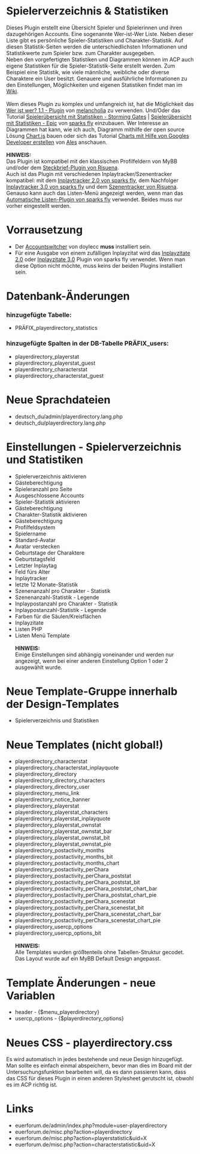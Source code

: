 # Spielerverzeichnis & Statistiken
Dieses Plugin erstellt eine Übersicht Spieler und Spielerinnen und ihren dazugehörigen Accounts. Eine sogenannte Wer-ist-Wer Liste. Neben dieser Liste gibt es persönliche Spieler-Statistiken und Charakter-Statistik. Auf diesen Statistik-Seiten werden die unterschiedlichsten Informationen und Statistikwerte zum Spieler bzw. zum Charakter ausgegeben.<br>
Neben den vorgefertigten Statistiken und Diagrammen können im ACP auch eigene Statistiken für die Spieler-Statistik-Seite erstellt werden. Zum Beispiel eine Statistik, wie viele männliche, weibliche oder diverse Charaktere ein User besitzt. Genauere und ausführliche Informationen zu den Einstellungen, Möglichkeiten und eigenen Statistiken findet man im [Wiki](https://github.com/little-evil-genius/Spielerverzeichnis/wiki).<br>
<br>
Wem dieses Plugin zu komplex und umfangreich ist, hat die Möglichkeit das [Wer ist wer? 1.1 - Plugin](https://storming-gates.de/showthread.php?tid=19354&pid=135895#pid135895) von [melancholia](https://storming-gates.de/member.php?action=profile&uid=112) zu verwenden. Und/Oder das Tutorial [Spielerübersicht mit Statistiken - Storming Gates](https://storming-gates.de/showthread.php?tid=1015591&pid=480982#pid480982) | [Spielerübersicht mit Statistiken - Epic](https://epic.quodvide.de/showthread.php?tid=1109&pid=5112#pid5112) von [sparks fly](https://epic.quodvide.de/member.php?action=profile&uid=10) einzubauen. Wer Interesse an Diagrammen hat kann, wie ich auch, Diagramm mithilfe der open source Lösung [Chart.js](https://www.chartjs.org/) bauen oder sich das Tutorial [Charts mit Hilfe von Googles Developer erstellen](https://storming-gates.de/showthread.php?tid=1017740&pid=495004#pid495004) von [Ales](https://storming-gates.de/member.php?action=profile&uid=279) anschauen.<br>
<br>
<b>HINWEIS:</b><br>
Das Plugin ist kompatibel mit den klassischen Profilfeldern von MyBB und/oder dem <a href="https://github.com/katjalennartz/application_ucp">Steckbrief-Plugin von Risuena</a>.<br>
Auch ist das Plugin mit verschiedenen Inplaytracker/Szenentracker kompatibel: mit dem <a href="https://github.com/its-sparks-fly/Inplaytracker-2.0">Inplaytracker 2.0 von sparks fly</a>, dem Nachfolger <a href="https://github.com/ItsSparksFly/mybb-inplaytracker">Inplaytracker 3.0 von sparks fly</a> und dem <a href="https://github.com/katjalennartz/scenetracker">Szenentracker von Risuena</a>.<br>
Genauso kann auch das Listen-Menü angezeigt werden, wenn man das <a href="https://github.com/ItsSparksFly/mybb-lists">Automatische Listen-Plugin von sparks fly</a> verwendet. Beides muss nur vorher eingestellt werden.

# Vorrausetzung
- Der <a href="https://www.mybb.de/erweiterungen/18x/plugins-verschiedenes/enhanced-account-switcher/" target="_blank">Accountswitcher</a> von doylecc <b>muss</b> installiert sein. <br>
- Für eine Ausgabe von einem zufälligen Inplayzitat wird das <a href="https://github.com/its-sparks-fly/Inplayzitate-2.0"> Inplayzitate 2.0</a> oder <a href="https://github.com/ItsSparksFly/mybb-inplayquotes">Inplayzitate 3.0</a> Plugin von sparks fly verwendet. Wenn man diese Option nicht möchte, muss keins der beiden Plugins installiert sein.

# Datenbank-Änderungen
### hinzugefügte Tabelle:
* PRÄFIX_playerdirectory_statistics

### hinzugefügte Spalten in der DB-Tabelle PRÄFIX_users:
* playerdirectory_playerstat
* playerdirectory_playerstat_guest
* playerdirectory_characterstat
* playerdirectory_characterstat_guest

# Neue Sprachdateien
- deutsch_du/admin/playerdirectory.lang.php
- deutsch_du/playerdirectory.lang.php

# Einstellungen - Spielerverzeichnis und Statistiken
- Spielerverzeichnis aktivieren
- Gästeberechtigung
- Spieleranzahl pro Seite
- Ausgeschlossene Accounts
- Spieler-Statistik aktivieren
- Gästeberechtigung
- Charakter-Statistik aktivieren
- Gästeberechtigung
- Profilfeldsystem
- Spielername
- Standard-Avatar
- Avatar verstecken
- Geburtstage der Charaktere
- Geburtstagsfeld
- Letzter Inplaytag
- Feld fürs Alter
- Inplaytracker
- letzte 12 Monate-Statistik
- Szenenanzahl pro Charakter - Statistik
- Szenenanzahl-Statistik - Legende
- Inplaypostanzahl pro Charakter - Statistik
- Inplaypostanzahl-Statistik - Legende
- Farben für die Säulen/Kreisflächen
- Inplayzitate
- Listen PHP
- Listen Menü Template
<br><br>
<b>HINWEIS:</b><br>
Einige Einstellungen sind abhängig voneinander und werden nur angezeigt, wenn bei einer anderen Einstellung Option 1 oder 2 ausgewählt wurde. 

# Neue Template-Gruppe innerhalb der Design-Templates
- Spielerverzeichnis und Statistiken

# Neue Templates (nicht global!)
- playerdirectory_characterstat
- playerdirectory_characterstat_inplayquote
- playerdirectory_directory
- playerdirectory_directory_characters
- playerdirectory_directory_user
- playerdirectory_menu_link
- playerdirectory_notice_banner
- playerdirectory_playerstat
- playerdirectory_playerstat_characters
- playerdirectory_playerstat_inplayquote
- playerdirectory_playerstat_ownstat
- playerdirectory_playerstat_ownstat_bar
- playerdirectory_playerstat_ownstat_bit
- playerdirectory_playerstat_ownstat_pie
- playerdirectory_postactivity_months
- playerdirectory_postactivity_months_bit
- playerdirectory_postactivity_months_chart
- playerdirectory_postactivity_perChara
- playerdirectory_postactivity_perChara_poststat
- playerdirectory_postactivity_perChara_poststat_bit
- playerdirectory_postactivity_perChara_poststat_chart_bar
- playerdirectory_postactivity_perChara_poststat_chart_pie
- playerdirectory_postactivity_perChara_scenestat
- playerdirectory_postactivity_perChara_scenestat_bit
- playerdirectory_postactivity_perChara_scenestat_chart_bar
- playerdirectory_postactivity_perChara_scenestat_chart_pie
- playerdirectory_usercp_options
- playerdirectory_usercp_options_bit<br><br>
<b>HINWEIS:</b><br>
Alle Templates wurden größtenteils ohne Tabellen-Struktur gecodet. Das Layout wurde auf ein MyBB Default Design angepasst.

# Template Änderungen - neue Variablen
- header - {$menu_playerdirectory}
- usercp_options - {$playerdirectory_options}

# Neues CSS - playerdirectory.css
Es wird automatisch in jedes bestehende und neue Design hinzugefügt. Man sollte es einfach einmal abspeichern, bevor man dies im Board mit der Untersuchungsfunktion bearbeiten will, da es dann passieren kann, dass das CSS für dieses Plugin in einen anderen Stylesheet gerutscht ist, obwohl es im ACP richtig ist.

# Links
- euerforum.de/admin/index.php?module=user-playerdirectory
- euerforum.de/misc.php?action=playerdirectory
- euerforum.de/misc.php?action=playerstatistic&uid=X
- euerforum.de/misc.php?action=characterstatistic&uid=X
